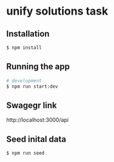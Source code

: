 
# unify solutions task 

## Installation

```bash
$ npm install
```

## Running the app

```bash
# development
$ npm run start:dev

```

## Swagegr link

http://localhost:3000/api

##  Seed inital data
```bash
$ npm run seed
```


